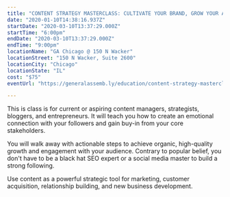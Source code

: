 ```yaml
---
title: "CONTENT STRATEGY MASTERCLASS: CULTIVATE YOUR BRAND, GROW YOUR AUDIENCE | MARCH 10"
date: "2020-01-10T14:38:16.937Z"
startDate: "2020-03-10T13:37:29.000Z"
startTime: "6:00pm"
endDate: "2020-03-10T13:37:29.000Z"
endTime: "9:00pm"
locationName: "GA Chicago @ 150 N Wacker"
locationStreet: "150 N Wacker, Suite 2600"
locationCity: "Chicago"
locationState: "IL"
cost: "$75"
eventUrl: "https://generalassemb.ly/education/content-strategy-masterclass-cultivate-your-brand-grow-your-audience/chicago/96003"

---
```


This is class is for current or aspiring content managers, strategists, bloggers, and entrepreneurs. It will teach you how to create an emotional connection with your followers and gain buy-in from your core stakeholders.

You will walk away with actionable steps to achieve organic, high-quality growth and engagement with your audience. Contrary to popular belief, you don't have to be a black hat SEO expert or a social media master to build a strong following.

Use content as a powerful strategic tool for marketing, customer acquisition, relationship building, and new business development.

